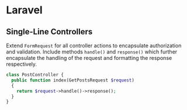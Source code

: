 # Laravel

## Single-Line Controllers

Extend `FormRequest` for all controller actions to encapsulate authorization and validation. Include methods `handle()` and `response()` which further encapsulate the handling of the request and formatting the response respectively.

```php
class PostController {
  public function index(GetPostsRequest $request)
  {
    return $request->handle()->response();
  }
}
```
